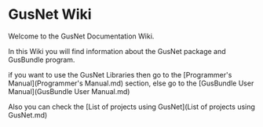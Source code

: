 # **GusNet Wiki**

Welcome to the GusNet Documentation Wiki.

In this Wiki you will find information about the GusNet package and GusBundle program.

if you want to use the GusNet Libraries then go to the [Programmer's Manual](Programmer's Manual.md) section, else go to the [GusBundle User Manual](GusBundle User Manual.md)

Also you can check the [List of projects using GusNet](List of projects using GusNet.md)

